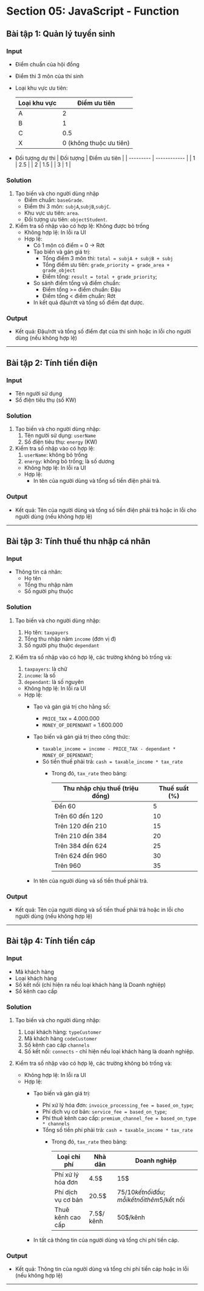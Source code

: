 # Section 05: JavaScript - Function

## Bài tập 1: Quản lý tuyển sinh

### Input

- Điểm chuẩn của hội đồng
- Điểm thi 3 môn của thí sinh
- Loại khu vực ưu tiên:

  | Loại khu vực | Điểm ưu tiên            |
  | ------------ | ----------------------- |
  | A            | 2                       |
  | B            | 1                       |
  | C            | 0.5                     |
  | X            | 0 (không thuộc ưu tiên) |

- Đối tượng dự thi
  | Đối tượng | Điểm ưu tiên |
  | --------- | ------------ |
  | 1         | 2.5          |
  | 2         | 1.5          |
  | 3         | 1            |

### Solution

1. Tạo biến và cho người dùng nhập
   - Điểm chuẩn: `baseGrade`.
   - Điểm thi 3 môn: `subjA`,`subjB`,`subjC`.
   - Khu vực ưu tiên: `area`.
   - Đối tượng ưu tiên: `objectStudent`.
2. Kiểm tra số nhập vào có hợp lệ: Không được bỏ trống
   - Không hợp lệ: In lỗi ra UI
   - Hợp lệ:
     - Có 1 môn có điểm = 0 -> Rớt
     - Tạo biến và gán giá trị:
       - Tổng điểm 3 môn thi: `total = subjA + subjB + subj`
       - Tổng điểm ưu tiên: `grade_priority = grade_area + grade_object`
       - Điểm tổng: `result = total + grade_priority`;
     - So sánh điểm tổng và điểm chuẩn:
       - Điểm tổng >= điểm chuẩn: Đậu
       - Điểm tổng < điểm chuẩn: Rớt
     - In kết quả đậu/rớt và tổng số điểm đạt được.

### Output

- Kết quả: Đậu/rớt và tổng số điểm đạt của thí sinh hoặc in lỗi cho người dùng (nếu không hợp lệ)

---

## Bài tập 2: Tính tiền điện

### Input

- Tên người sử dụng
- Số điện tiêu thụ (số KW)

### Solution

1. Tạo biến và cho người dùng nhập:
   1. Tên người sử dụng: `userName`
   2. Số điện tiêu thụ: `energy` (KW)
2. Kiểm tra số nhập vào có hợp lệ:
   1. `userName`: không bỏ trống
   2. `energy`: không bỏ trống; là số dương
   - Không hợp lệ: In lỗi ra UI
   - Hợp lệ:
     - In tên của người dùng và tổng số tiền điện phải trả.

### Output

- Kết quả: Tên của người dùng và tổng số tiền điện phải trả hoặc in lỗi cho người dùng (nếu không hợp lệ)

---

## Bài tập 3: Tính thuế thu nhập cá nhân

### Input

- Thông tin cá nhân:
  - Họ tên
  - Tổng thu nhập năm
  - Số người phụ thuộc

### Solution

1. Tạo biến và cho người dùng nhập:
   1. Họ tên: `taxpayers`
   2. Tổng thu nhập năm `income` (đơn vị đ)
   3. Số người phụ thuộc `dependant`

2. Kiểm tra số nhập vào có hợp lệ, các trường không bỏ trống và:
   1. `taxpayers`: là chữ
   2. `income`: là số
   3. `dependant`: là số nguyên
   - Không hợp lệ: In lỗi ra UI
   - Hợp lệ:
     - Tạo và gán giá trị cho hằng số:
       - `PRICE_TAX` = 4.000.000
       - `MONEY_OF_DEPENDANT` = 1.600.000
     - Tạo biến và gán giá trị theo công thức:
       - `taxable_income = income - PRICE_TAX - dependant * MONEY_OF_DEPENDANT`;
       - Só tiền thuế phải trả: `cash = taxable_income * tax_rate`
         - Trong đó, `tax_rate` theo bảng:

            | Thu nhập chịu thuế (triệu đồng) | Thuế suất (%) |
            | ------------------------------- | ------------- |
            | Đến 60                          | 5             |
            | Trên 60 đến 120                 | 10            |
            | Trên 120 đến 210                | 15            |
            | Trên 210 đến 384                | 20            |
            | Trên 384 đến 624                | 25            |
            | Trên 624 đến 960                | 30            |
            | Trên 960                        | 35            |

     - In tên của người dùng và số tiền thuế phải trả.

### Output

- Kết quả: Tên của người dùng và số tiền thuế phải trả hoặc in lỗi cho người dùng (nếu không hợp lệ)

---

## Bài tập 4: Tính tiền cáp

### Input

- Mã khách hàng
- Loại khách hàng
- Số kết nối (chỉ hiện ra nếu loại khách hàng là Doanh nghiệp)
- Số kênh cao cấp

### Solution

1. Tạo biến và cho người dùng nhập:
   1. Loại khách hàng: `typeCustomer`
   2. Mã khách hàng `codeCustomer`
   3. Số kênh cao cấp `channels`
   4. Số kết nối: `connects` - chỉ hiện nếu loại khách hàng là doanh nghiệp.

2. Kiểm tra số nhập vào có hợp lệ, các trường không bỏ trống và:
   - Không hợp lệ: In lỗi ra UI
   - Hợp lệ:
     - Tạo biến và gán giá trị:
       - Phí xứ lý hóa đơn: `invoice_processing_fee = based_on_type`;
       - Phí dịch vụ cơ bản: `service_fee = based_on_type`;
       - Phí thuê kênh cao cấp: `premium_channel_fee = based_on_type * channels`
       - Tổng số tiền phí phải trả: `cash = taxable_income * tax_rate`
         - Trong đó, `tax_rate` theo bảng:

            | Loại chi phí       | Nhà dân    | Doanh nghiệp                                    |
            | ------------------ | ---------- | ----------------------------------------------- |
            | Phí xử lý hóa đơn  | 4.5$       | 15$                                             |
            | Phí dịch vụ cơ bản | 20.5$      | 75$/10 kết nối đầu; mỗi kết nối thêm 5$/kết nối |
            | Thuê kênh cao cấp  | 7.5$/ kênh | 50$/kênh                                        |

     - In tất cả thông tin của người dùng và tổng chi phí tiền cáp.

### Output

- Kết quả: Thông tin của người dùng và tổng chi phí tiền cáp hoặc in lỗi (nếu không hợp lệ)

---
